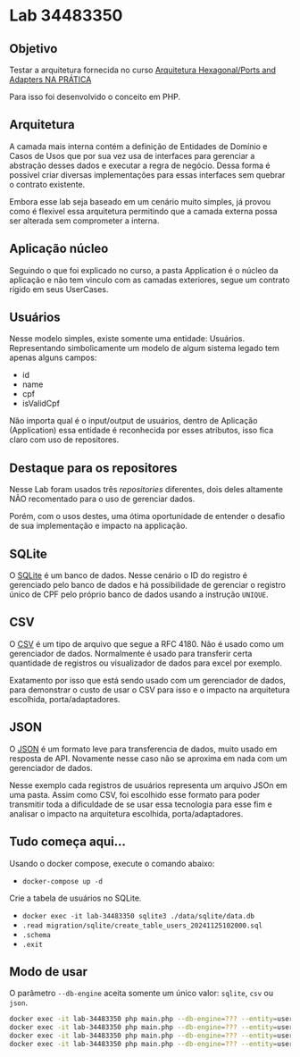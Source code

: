 # Lab 34483350

## Objetivo
Testar a arquitetura fornecida no curso [Arquitetura Hexagonal/Ports and Adapters NA PRÁTICA](https://www.udemy.com/course/arquitetura-hexagonal-ou-ports-and-adapters-na-pratica)

Para isso foi desenvolvido o conceito em PHP.

## Arquitetura
A camada mais interna contém a definição de Entidades de Domínio e Casos de Usos que por sua vez usa de interfaces para gerenciar a abstração desses dados e executar a regra de negócio. Dessa forma é possível criar diversas implementações para essas interfaces sem quebrar o contrato existente.

Embora esse lab seja baseado em um cenário muito simples, já provou como é flexivel essa arquitetura permitindo que a camada externa possa ser alterada sem comprometer a interna.

## Aplicação núcleo
Seguindo o que foi explicado no curso, a pasta Application é o núcleo da aplicação e não tem vinculo com as camadas exteriores, segue um contrato rígido em seus UserCases.

## Usuários
Nesse modelo simples, existe somente uma entidade: Usuários. Representando simbolicamente um modelo de algum sistema legado tem apenas alguns campos:
- id
- name
- cpf
- isValidCpf

Não importa qual é o input/output de usuários, dentro de Aplicação (Application) essa entidade é reconhecida por esses atributos, isso fica claro com uso de repositores.

## Destaque para os repositores
Nesse Lab foram usados três _repositories_ diferentes, dois deles altamente NÃO recomentado para o uso de gerenciar dados.

Porém, com o usos destes, uma ótima oportunidade de entender o desafio de sua implementação e impacto na applicação.

## SQLite
O [SQLite](https://www.sqlite.org/) é um banco de dados. Nesse cenário o ID do registro é gerenciado pelo banco de dados e há possibilidade de gerenciar o registro único de CPF pelo próprio banco de dados usando a instrução `UNIQUE`.

## CSV
O [CSV](https://pt.wikipedia.org/wiki/Comma-separated_values) é um tipo de arquivo que segue a RFC 4180. Não é usado como um gerenciador de dados. Normalmente é usado para transferir certa quantidade de registros ou visualizador de dados para excel por exemplo.

Exatamento por isso que está sendo usado com um gerenciador de dados, para demonstrar o custo de usar o CSV para isso e o impacto na arquitetura escolhida, porta/adaptadores.

## JSON
O [JSON](https://www.json.org/json-en.html) é um formato leve para transferencia de dados, muito usado em resposta de API. Novamente nesse caso não se aproxima em nada com um gerenciador de dados.

Nesse exemplo cada registros de usuários representa um arquivo JSOn em uma pasta. Assim como CSV, foi escolhido esse formato para poder transmitir toda a dificuldade de se usar essa tecnologia para esse fim e analisar o impacto na arquitetura escolhida, porta/adaptadores.

## Tudo começa aqui...
Usando o docker compose, execute o comando abaixo:
- `docker-compose up -d`

Crie a tabela de usuários no SQLite.
- `docker exec -it lab-34483350 sqlite3 ./data/sqlite/data.db`
- `.read migration/sqlite/create_table_users_20241125102000.sql`
- `.schema`
- `.exit`

## Modo de usar
O parâmetro `--db-engine` aceita somente um único valor: `sqlite`, `csv` ou `json`.

```bash
docker exec -it lab-34483350 php main.php --db-engine=??? --entity=user --action=insert --data='{"name":"Abacate", "cpf":"123.456.789-00"}'
docker exec -it lab-34483350 php main.php --db-engine=??? --entity=user --action=find-by-id --data='{"id":"1"}'
docker exec -it lab-34483350 php main.php --db-engine=??? --entity=user --action=update --data='{"id":"1", "name":"Avocado", "cpf":"123.456.000-00"}'
docker exec -it lab-34483350 php main.php --db-engine=??? --entity=user --action=delete-by-id --data='{"id":"1"}'
```

